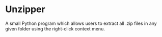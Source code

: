 # Unzipper
A small Python program which allows users to extract all .zip files in any given folder using the right-click context menu.
